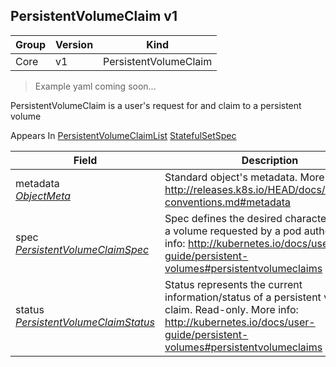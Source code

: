 ## PersistentVolumeClaim v1

Group        | Version     | Kind
------------ | ---------- | -----------
Core | v1 | PersistentVolumeClaim

> Example yaml coming soon...



PersistentVolumeClaim is a user's request for and claim to a persistent volume

<aside class="notice">
Appears In  <a href="#persistentvolumeclaimlist-v1">PersistentVolumeClaimList</a>  <a href="#statefulsetspec-v1beta1">StatefulSetSpec</a> </aside>

Field        | Description
------------ | -----------
metadata <br /> *[ObjectMeta](#objectmeta-v1)* | Standard object's metadata. More info: http://releases.k8s.io/HEAD/docs/devel/api-conventions.md#metadata
spec <br /> *[PersistentVolumeClaimSpec](#persistentvolumeclaimspec-v1)* | Spec defines the desired characteristics of a volume requested by a pod author. More info: http://kubernetes.io/docs/user-guide/persistent-volumes#persistentvolumeclaims
status <br /> *[PersistentVolumeClaimStatus](#persistentvolumeclaimstatus-v1)* | Status represents the current information/status of a persistent volume claim. Read-only. More info: http://kubernetes.io/docs/user-guide/persistent-volumes#persistentvolumeclaims

